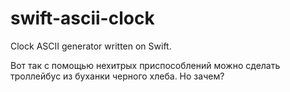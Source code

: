 # swift-ascii-clock
Clock ASCII generator written on Swift.

Вот так с помощью нехитрых приспособлений можно сделать троллейбус из буханки черного хлеба. Но зачем?
